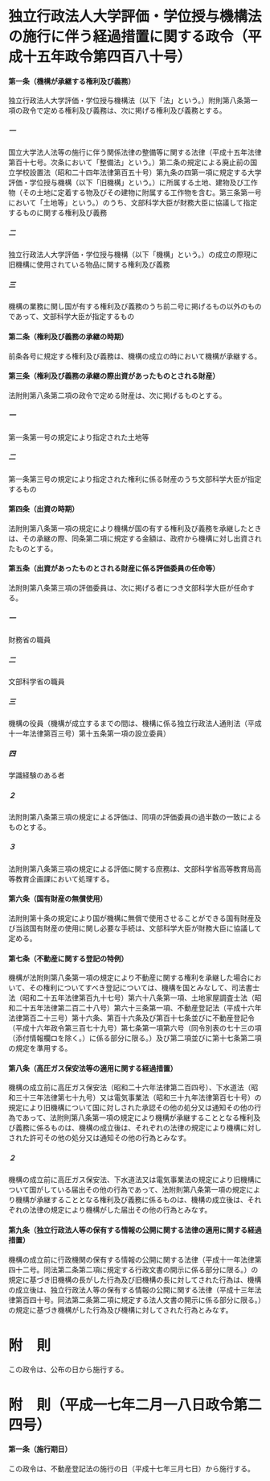 # 独立行政法人大学評価・学位授与機構法の施行に伴う経過措置に関する政令（平成十五年政令第四百八十号）
#### 第一条（機構が承継する権利及び義務）
独立行政法人大学評価・学位授与機構法（以下「法」という。）附則第八条第一項の政令で定める権利及び義務は、次に掲げる権利及び義務とする。
##### 一
国立大学法人法等の施行に伴う関係法律の整備等に関する法律（平成十五年法律第百十七号。次条において「整備法」という。）第二条の規定による廃止前の国立学校設置法（昭和二十四年法律第百五十号）第九条の四第一項に規定する大学評価・学位授与機構（以下「旧機構」という。）に所属する土地、建物及び工作物（その土地に定着する物及びその建物に附属する工作物を含む。第三条第一号において「土地等」という。）のうち、文部科学大臣が財務大臣に協議して指定するものに関する権利及び義務
##### 二
独立行政法人大学評価・学位授与機構（以下「機構」という。）の成立の際現に旧機構に使用されている物品に関する権利及び義務
##### 三
機構の業務に関し国が有する権利及び義務のうち前二号に掲げるもの以外のものであって、文部科学大臣が指定するもの
#### 第二条（権利及び義務の承継の時期）
前条各号に規定する権利及び義務は、機構の成立の時において機構が承継する。
#### 第三条（権利及び義務の承継の際出資があったものとされる財産）
法附則第八条第二項の政令で定める財産は、次に掲げるものとする。
##### 一
第一条第一号の規定により指定された土地等
##### 二
第一条第三号の規定により指定された権利に係る財産のうち文部科学大臣が指定するもの
#### 第四条（出資の時期）
法附則第八条第一項の規定により機構が国の有する権利及び義務を承継したときは、その承継の際、同条第二項に規定する金額は、政府から機構に対し出資されたものとする。
#### 第五条（出資があったものとされる財産に係る評価委員の任命等）
法附則第八条第三項の評価委員は、次に掲げる者につき文部科学大臣が任命する。
##### 一
財務省の職員
##### 二
文部科学省の職員
##### 三
機構の役員（機構が成立するまでの間は、機構に係る独立行政法人通則法（平成十一年法律第百三号）第十五条第一項の設立委員）
##### 四
学識経験のある者
##### ２
法附則第八条第三項の規定による評価は、同項の評価委員の過半数の一致によるものとする。
##### ３
法附則第八条第三項の規定による評価に関する庶務は、文部科学省高等教育局高等教育企画課において処理する。
#### 第六条（国有財産の無償使用）
法附則第十条の規定により国が機構に無償で使用させることができる国有財産及び当該国有財産の使用に関し必要な手続は、文部科学大臣が財務大臣に協議して定める。
#### 第七条（不動産に関する登記の特例）
機構が法附則第八条第一項の規定により不動産に関する権利を承継した場合において、その権利についてすべき登記については、機構を国とみなして、司法書士法（昭和二十五年法律第百九十七号）第六十八条第一項、土地家屋調査士法（昭和二十五年法律第二百二十八号）第六十三条第一項、不動産登記法（平成十六年法律第百二十三号）第十六条、第百十六条及び第百十七条並びに不動産登記令（平成十六年政令第三百七十九号）第七条第一項第六号（同令別表の七十三の項（添付情報欄ロを除く。）に係る部分に限る。）及び第二項並びに第十七条第二項の規定を準用する。
#### 第八条（高圧ガス保安法等の適用に関する経過措置）
機構の成立前に高圧ガス保安法（昭和二十六年法律第二百四号）、下水道法（昭和三十三年法律第七十九号）又は電気事業法（昭和三十九年法律第百七十号）の規定により旧機構について国に対しされた承認その他の処分又は通知その他の行為であって、法附則第八条第一項の規定により機構が承継することとなる権利及び義務に係るものは、機構の成立後は、それぞれの法律の規定により機構に対しされた許可その他の処分又は通知その他の行為とみなす。
##### ２
機構の成立前に高圧ガス保安法、下水道法又は電気事業法の規定により旧機構について国がしている届出その他の行為であって、法附則第八条第一項の規定により機構が承継することとなる権利及び義務に係るものは、機構の成立後は、それぞれの法律の規定により機構がした届出その他の行為とみなす。
#### 第九条（独立行政法人等の保有する情報の公開に関する法律の適用に関する経過措置）
機構の成立前に行政機関の保有する情報の公開に関する法律（平成十一年法律第四十二号。同法第二条第二項に規定する行政文書の開示に係る部分に限る。）の規定に基づき旧機構の長がした行為及び旧機構の長に対してされた行為は、機構の成立後は、独立行政法人等の保有する情報の公開に関する法律（平成十三年法律第百四十号。同法第二条第二項に規定する法人文書の開示に係る部分に限る。）の規定に基づき機構がした行為及び機構に対してされた行為とみなす。
# 附　則
この政令は、公布の日から施行する。
# 附　則（平成一七年二月一八日政令第二四号）
#### 第一条（施行期日）
この政令は、不動産登記法の施行の日（平成十七年三月七日）から施行する。
